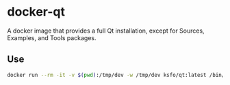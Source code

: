 # docker-qt

A docker image that provides a full Qt installation, except for Sources, Examples, and Tools packages.

## Use

```bash
docker run --rm -it -v $(pwd):/tmp/dev -w /tmp/dev ksfo/qt:latest /bin/bash -c "qmake && make"
```
